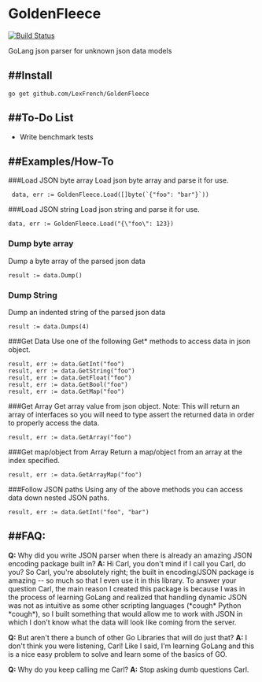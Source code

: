 # GoldenFleece
[![Build Status](https://travis-ci.org/LexFrench/GoldenFleece.svg?branch=master)](https://travis-ci.org/LexFrench/GoldenFleece)

GoLang json parser for unknown json data models

##Install
----------

    go get github.com/LexFrench/GoldenFleece

##To-Do List
----------
- Write benchmark tests

##Examples/How-To
----------
###Load JSON byte array
Load json byte array and parse it for use.

     data, err := GoldenFleece.Load([]byte(`{"foo": "bar"}`))

###Load JSON string
Load json string and parse it for use.

    data, err := GoldenFleece.Load("{\"foo\": 123})

### Dump byte array
Dump a byte array of the parsed json data

    result := data.Dump()

### Dump String
Dump an indented string of the parsed json data

    result := data.Dumps(4)

###Get Data
Use one of the following Get* methods to access data in json object.

    result, err := data.GetInt("foo")
    result, err := data.GetString("foo")
    result, err := data.GetFloat("foo")
    result, err := data.GetBool("foo")
    result, err := data.GetMap("foo")

###Get Array
Get array value from json object.
Note: This will return an array of interfaces so you will need to type assert the returned data in order to properly access the data.

    result, err := data.GetArray("foo")

###Get map/object from Array
Return a map/object from an array at the index specified.

    result, err := data.GetArrayMap("foo")

###Follow JSON paths
Using any of the above methods you can access data down nested JSON paths.

    result, err := data.GetInt("foo", "bar")

##FAQ:
----------
 **Q:** Why did you write JSON parser when there is already an amazing JSON encoding package built in?
 **A:** Hi Carl, you don't mind if I call you Carl, do you? So Carl, you're absolutely right; the built in encoding/JSON package is amazing -- so much so that I even use it in this library. To answer your question Carl, the main reason I created this package is because I was in the process of learning GoLang and realized that handling dynamic JSON was not as intuitive as some other scripting languages (\*cough* Python \*cough*), so I built something that would allow me to work with JSON in which I don't know what the data will look like coming from the server.

**Q:** But aren't there a bunch of other Go Libraries that will do just that?
**A:** I don't think you were listening, Carl! Like I said, I'm learning GoLang and this is a nice easy problem to solve and learn some of the basics of GO.

**Q:** Why do you keep calling me Carl?
**A:** Stop asking dumb questions Carl.
